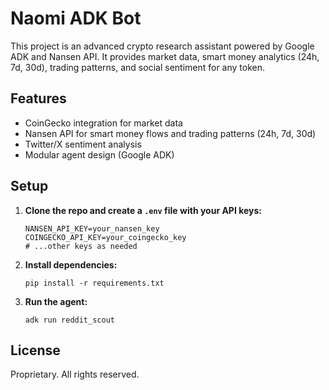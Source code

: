 # Naomi ADK Bot

This project is an advanced crypto research assistant powered by Google ADK and Nansen API.
It provides market data, smart money analytics (24h, 7d, 30d), trading patterns, and social sentiment for any token.

## Features
- CoinGecko integration for market data
- Nansen API for smart money flows and trading patterns (24h, 7d, 30d)
- Twitter/X sentiment analysis
- Modular agent design (Google ADK)

## Setup

1. **Clone the repo and create a `.env` file with your API keys:**
    ```
    NANSEN_API_KEY=your_nansen_key
    COINGECKO_API_KEY=your_coingecko_key
    # ...other keys as needed
    ```

2. **Install dependencies:**
    ```
    pip install -r requirements.txt
    ```

3. **Run the agent:**
    ```
    adk run reddit_scout
    ```

## License
Proprietary. All rights reserved.

